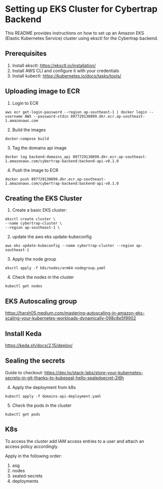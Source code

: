 # Setting up EKS Cluster for Cybertrap Backend

This README provides instructions on how to set up an Amazon EKS (Elastic Kubernetes Service) cluster using eksctl for the Cybertrap backend.

## Prerequisites

1. Install eksctl: https://eksctl.io/installation/
2. Install AWS CLI and configure it with your credentials
3. Install kubectl: https://kubernetes.io/docs/tasks/tools/

## Uploading image to ECR

1. Login to ECR

```
aws ecr get-login-password --region ap-southeast-1 | docker login --username AWS --password-stdin 897729130899.dkr.ecr.ap-southeast-1.amazonaws.com
```

2. Build the images
```
docker-compose build
```

3. Tag the domains api image

```
docker tag backend-domains_api 897729130899.dkr.ecr.ap-southeast-1.amazonaws.com/cybertrap-backend:backend-api-v0.1.0 
```

4. Push the image to ECR

```
docker push 897729130899.dkr.ecr.ap-southeast-1.amazonaws.com/cybertrap-backend:backend-api-v0.1.0
```


## Creating the EKS Cluster

1. Create a basic EKS cluster:
```
eksctl create cluster \
--name cybertrap-cluster \
--region ap-southeast-1 \
```

2. update the aws eks update-kubeconfig

```
aws eks update-kubeconfig --name cybertrap-cluster --region ap-southeast-1
```

3. Apply the node group

```
eksctl apply -f k8s/nodes/arm64-nodegroup.yaml 
```

4. Check the nodes in the cluster

```
kubectl get nodes
```

## EKS Autoscaling group
https://harsh05.medium.com/mastering-autoscaling-in-amazon-eks-scaling-your-kubernetes-workloads-dynamically-098c8e5f9902

## Install Keda
https://keda.sh/docs/2.15/deploy/

## Sealing the secrets

Guide to checkout:
https://dev.to/stack-labs/store-your-kubernetes-secrets-in-git-thanks-to-kubeseal-hello-sealedsecret-2i6h


4. Apply the deployment from k8s

```
kubectl apply -f domains-api-deployment.yaml
```

5. Check the pods in the cluster

```
kubectl get pods
```

## K8s
To access the cluster add IAM access entries to a user and attach an access policy accordingly.

Apply in the following order:
1. asg
2. nodes
4. sealed-secrets
3. deployments
